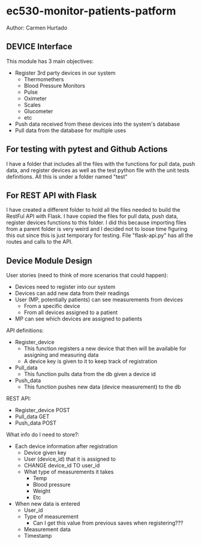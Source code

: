 # ec530-monitor-patients-patform

Author: Carmen Hurtado 

## DEVICE Interface
This module has 3 main objectives:
- Register 3rd party devices in our system
    - Thermomethers
    - Blood Pressure Monitors
    - Pulse
    - Oximeter
    - Scales
    - Glucometer
    - etc
- Push data received from these devices into the system's database
- Pull data from the database for multiple uses

## For testing with pytest and Github Actions
I have a folder that includes all the files with the functions for pull data, push data, and register devices as well as the test python file with the unit tests definitions. All this is under a folder named "test"

## For REST API with Flask
I have created a different folder to hold all the files needed to build the RestFul API with Flask. I have copied the files for pull data, push data, register devices functions to this folder. I did this because importing files from a parent folder is very weird and I decided not to loose time figuring this out since this is just temporary for testing. 
File "flask-api.py" has all the routes and calls to the API. 

## Device Module Design 
User stories (need to think of more scenarios that could happen): 
- Devices need to register into our system 
- Devices can add new data from their readings 
- User (MP, potentially patients) can see measurements from devices
    - From a specific device
    - From all devices assigned to a patient 
- MP can see which devices are assigned to patients 

API definitions:
- Register_device
    - This function registers a new device that then will be available for assigning and measuring data
    - A device key is given to it to keep track of registration
- Pull_data
    - This function pulls data from the db given a device id 
- Push_data
    - This function pushes new data (device measurement) to the db 

REST API:
- Register_device POST 
- Pull_data GET
- Push_data POST

What info do I need to store?:
- Each device information after registration 
    - Device given key
    - User (device_id) that it is assigned to 
    - CHANGE device_id TO user_id
    - What type of measurements it takes
        - Temp
        - Blood pressure
        - Weight
        - Etc
- When new data is entered
    - User_id
    - Type of measurement
        - Can I get this value from previous saves when registering???
    - Measurement data
    - Timestamp 





